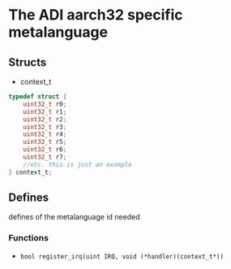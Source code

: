 # The ADI aarch32 specific metalanguage

## Structs
* context_t
```c
typedef struct {
    uint32_t r0;
    uint32_t r1;
    uint32_t r2;
    uint32_t r3;
    uint32_t r4;
    uint32_t r5;
    uint32_t r6;
    uint32_t r7;
    //etc. this is just an example
} context_t;
```
## Defines
defines of the metalanguage id needed
### Functions
* `bool register_irq(uint IRQ, void (*handler)(context_t*))`